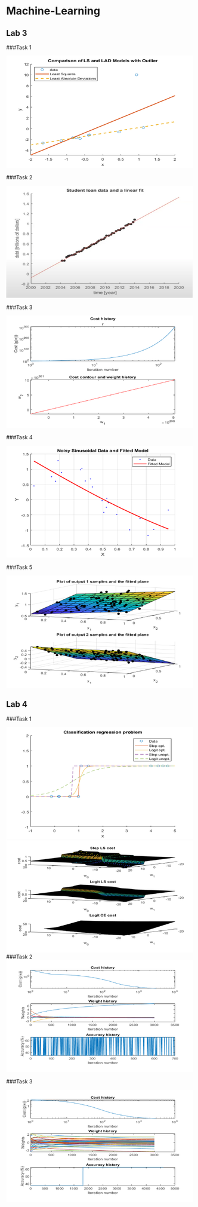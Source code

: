 # Machine-Learning


## Lab 3

###Task 1

<img src="Lab_3/Lab_3_1.png" alt="Description" width="500" height="300"> 

###Task 2

<img src="Lab_3/Lab3_2.png" alt="Description" width="500" height="300"> 

###Task 3

<img src="Lab_3/Lab_3_3.png" alt="Description" width="500" height="300"> 

###Task 4

<img src="Lab_3/Lab_3_4.png" alt="Description" width="500" height="300"> 

###Task 5

<img src="Lab_3/Lab_3_5.png" alt="Description" width="500" height="300"> 

## Lab 4

###Task 1

<img src="Lab_4/Lab_4_1_1.png" alt="Description" width="500" height="300"> 
<img src="Lab_4/Lab_4_1_2.png" alt="Description" width="500" height="300"> 
###Task 2

<img src="Lab_4/Lab_4_2.png" alt="Description" width="500" height="300"> 

###Task 3

<img src="Lab_4/Lab_4_3.png" alt="Description" width="500" height="300"> 


